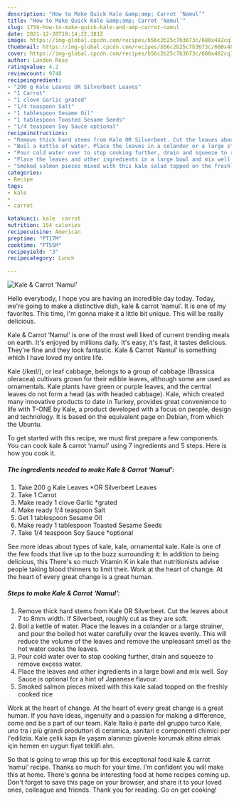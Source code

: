 ```yaml
---
description: "How to Make Quick Kale &amp;amp; Carrot ‘Namul’"
title: "How to Make Quick Kale &amp;amp; Carrot ‘Namul’"
slug: 1759-how-to-make-quick-kale-and-amp-carrot-namul
date: 2021-12-20T19:14:22.381Z
image: https://img-global.cpcdn.com/recipes/b56c2b25c7b3673c/680x482cq70/kale-carrot-namul-recipe-main-photo.jpg
thumbnail: https://img-global.cpcdn.com/recipes/b56c2b25c7b3673c/680x482cq70/kale-carrot-namul-recipe-main-photo.jpg
cover: https://img-global.cpcdn.com/recipes/b56c2b25c7b3673c/680x482cq70/kale-carrot-namul-recipe-main-photo.jpg
author: Landon Rose
ratingvalue: 4.2
reviewcount: 9748
recipeingredient:
- "200 g Kale Leaves OR Silverbeet Leaves"
- "1 Carrot"
- "1 clove Garlic grated"
- "1/4 teaspoon Salt"
- "1 tablespoon Sesame Oil"
- "1 tablespoon Toasted Sesame Seeds"
- "1/4 teaspoon Soy Sauce optional"
recipeinstructions:
- "Remove thick hard stems from Kale OR Silverbeet. Cut the leaves about 7 to 8mm width. If Silverbeet, roughly cut as they are soft."
- "Boil a kettle of water. Place the leaves in a colander or a large strainer, and pour the boiled hot water carefully over the leaves evenly. This will reduce the volume of the leaves and remove the unpleasant smell as the hot water cooks the leaves."
- "Pour cold water over to stop cooking further, drain and squeeze to remove excess water."
- "Place the leaves and other ingredients in a large bowl and mix well. Soy Sauce is optional for a hint of Japanese flavour."
- "Smoked salmon pieces mixed with this kale salad topped on the freshly cooked rice"
categories:
- Recipe
tags:
- kale
- 
- carrot

katakunci: kale  carrot 
nutrition: 154 calories
recipecuisine: American
preptime: "PT17M"
cooktime: "PT55M"
recipeyield: "3"
recipecategory: Lunch

---
```



![Kale &amp; Carrot ‘Namul’](https://img-global.cpcdn.com/recipes/b56c2b25c7b3673c/680x482cq70/kale-carrot-namul-recipe-main-photo.jpg)

Hello everybody, I hope you are having an incredible day today. Today, we're going to make a distinctive dish, kale &amp; carrot ‘namul’. It is one of my favorites. This time, I'm gonna make it a little bit unique. This will be really delicious.

Kale &amp; Carrot ‘Namul’ is one of the most well liked of current trending meals on earth. It's enjoyed by millions daily. It's easy, it's fast, it tastes delicious. They're fine and they look fantastic. Kale &amp; Carrot ‘Namul’ is something which I have loved my entire life.

Kale (/keɪl/), or leaf cabbage, belongs to a group of cabbage (Brassica oleracea) cultivars grown for their edible leaves, although some are used as ornamentals. Kale plants have green or purple leaves, and the central leaves do not form a head (as with headed cabbage). Kale, which created many innovative products to date in Turkey, provides great convenience to life with T-ONE by Kale, a product developed with a focus on people, design and technology. It is based on the equivalent page on Debian, from which the Ubuntu.


To get started with this recipe, we must first prepare a few components. You can cook kale &amp; carrot ‘namul’ using 7 ingredients and 5 steps. Here is how you cook it.

<!--inarticleads1-->

##### The ingredients needed to make Kale &amp; Carrot ‘Namul’:

1. Take 200 g Kale Leaves *OR Silverbeet Leaves
1. Take 1 Carrot
1. Make ready 1 clove Garlic *grated
1. Make ready 1/4 teaspoon Salt
1. Get 1 tablespoon Sesame Oil
1. Make ready 1 tablespoon Toasted Sesame Seeds
1. Take 1/4 teaspoon Soy Sauce *optional


See more ideas about types of kale, kale, ornamental kale. Kale is one of the few foods that live up to the buzz surrounding it: In addition to being delicious, this There&#39;s so much Vitamin K in kale that nutritionists advise people taking blood thinners to limit their. Work at the heart of change. At the heart of every great change is a great human. 

<!--inarticleads2-->

##### Steps to make Kale &amp; Carrot ‘Namul’:

1. Remove thick hard stems from Kale OR Silverbeet. Cut the leaves about 7 to 8mm width. If Silverbeet, roughly cut as they are soft.
1. Boil a kettle of water. Place the leaves in a colander or a large strainer, and pour the boiled hot water carefully over the leaves evenly. This will reduce the volume of the leaves and remove the unpleasant smell as the hot water cooks the leaves.
1. Pour cold water over to stop cooking further, drain and squeeze to remove excess water.
1. Place the leaves and other ingredients in a large bowl and mix well. Soy Sauce is optional for a hint of Japanese flavour.
1. Smoked salmon pieces mixed with this kale salad topped on the freshly cooked rice


Work at the heart of change. At the heart of every great change is a great human. If you have ideas, ingenuity and a passion for making a difference, come and be a part of our team. Kale Italia è parte del gruppo turco Kale, uno tra i più grandi produttori di ceramica, sanitari e componenti chimici per l&#39;edilizia. Kale çelik kapı ile yaşam alanınızı güvenle korumak altına almak için hemen en uygun fiyat teklifi alın. 

So that is going to wrap this up for this exceptional food kale &amp; carrot ‘namul’ recipe. Thanks so much for your time. I'm confident you will make this at home. There's gonna be interesting food at home recipes coming up. Don't forget to save this page on your browser, and share it to your loved ones, colleague and friends. Thank you for reading. Go on get cooking!

